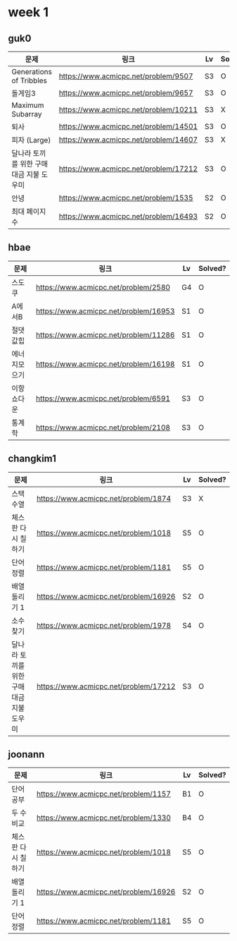# week 1

## guk0
| 문제 | 링크 | Lv  | Solved? |
| --- | --- | --- | --- |
| Generations of Tribbles | https://www.acmicpc.net/problem/9507 | S3 | O  |
| 돌게임3 | https://www.acmicpc.net/problem/9657 | S3 | O  |
| Maximum Subarray | https://www.acmicpc.net/problem/10211 | S3 | X  |
| 퇴사 | https://www.acmicpc.net/problem/14501 | S3 | O  |
| 피자 (Large) | https://www.acmicpc.net/problem/14607 | S3 | X |
| 달나라 토끼를 위한 구매대금 지불 도우미 | https://www.acmicpc.net/problem/17212 | S3 | O |
| 안녕 | https://www.acmicpc.net/problem/1535 | S2 | O |
| 최대 페이지 수 | https://www.acmicpc.net/problem/16493 | S2 | O |


## hbae 
| 문제 | 링크 | Lv  | Solved? |
| --- | --- | --- | --- |
| 스도쿠 | https://www.acmicpc.net/problem/2580 | G4 | O |
| A에서B | https://www.acmicpc.net/problem/16953 | S1 | O |
| 절댓값힙 | https://www.acmicpc.net/problem/11286 | S1 | O |
| 에너지모으기 | https://www.acmicpc.net/problem/16198 | S1 | O |
| 이항쇼다운 | https://www.acmicpc.net/problem/6591 | S3 | O |
| 통계학 | https://www.acmicpc.net/problem/2108 | S3 | O |


## changkim1
| 문제 | 링크 | Lv  | Solved? |
| --- | --- | --- | --- |
| 스택 수열 | https://www.acmicpc.net/problem/1874 | S3 |  X  |
| 체스판 다시 칠하기 | https://www.acmicpc.net/problem/1018 | S5 |  O  |
| 단어 정렬 | https://www.acmicpc.net/problem/1181 | S5 |  O  |
| 배열 돌리기 1 | https://www.acmicpc.net/problem/16926 | S2 |  O  |
| 소수 찾기 | https://www.acmicpc.net/problem/1978 | S4 |  O  |
| 달나라 토끼를 위한 구매대금 지불 도우미 | https://www.acmicpc.net/problem/17212 | S3 | O |


## joonann
| 문제 | 링크 | Lv  | Solved? |
| --- | --- | --- | --- |
| 단어 공부 | https://www.acmicpc.net/problem/1157 | B1 | O |
| 두 수 비교 | https://www.acmicpc.net/problem/1330 | B4 | O |
| 체스판 다시 칠하기 | https://www.acmicpc.net/problem/1018 | S5 |  O  |
| 배열 돌리기 1 | https://www.acmicpc.net/problem/16926 | S2 |  O  |
| 단어 정렬 | https://www.acmicpc.net/problem/1181 | S5 |  O  |
